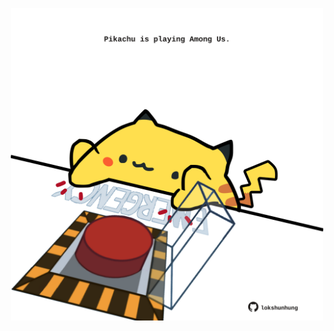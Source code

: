 <!-- built at 30/03/2025, 17:00:28 UTC -->
<p align="center">
  <img width="500" height="500" src="./ReadmeImage.svg">
</p>

